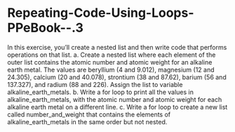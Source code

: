 # Repeating-Code-Using-Loops-PPeBook--.3
 In this exercise, you’ll create a nested list and then write code that performs operations on that list. a. Create a nested list where each element of the outer list contains the atomic number and atomic weight for an alkaline earth metal. The values are beryllium (4 and 9.012), magnesium (12 and 24.305), calcium (20 and 40.078), strontium (38 and 87.62), barium (56 and 137.327), and radium (88 and 226). Assign the list to variable alkaline_earth_metals. b. Write a for loop to print all the values in alkaline_earth_metals, with the atomic number and atomic weight for each alkaline earth metal on a different line. c. Write a for loop to create a new list called number_and_weight that contains the elements of alkaline_earth_metals in the same order but not nested.
